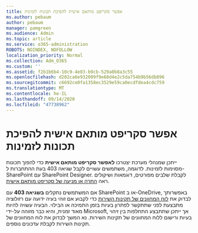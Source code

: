 ```yaml
---
title: אפשר סקריפט מותאם אישית להפיכת תכונות לזמינות
ms.author: pebaum
author: pebaum
manager: pamgreen
ms.audience: Admin
ms.topic: article
ms.service: o365-administration
ROBOTS: NOINDEX, NOFOLLOW
localization_priority: Normal
ms.collection: Adm_O365
ms.custom: ''
ms.assetid: f2b1b6b4-10c9-4e83-b9cb-529a0b8a3c55
ms.openlocfilehash: d202ca6e932099f9e68d4e2c5da754b9b56db896
ms.sourcegitcommit: c6692ce0fa1358ec3529e59ca0ecdfdea4cdc759
ms.translationtype: MT
ms.contentlocale: he-IL
ms.lasthandoff: 09/14/2020
ms.locfileid: "47738962"
---
```

# <a name="allow-custom-script-to-enable-features"></a>אפשר סקריפט מותאם אישית להפיכת תכונות לזמינות

ייתכן שמנהלי מערכת יצטרכו **לאפשר סקריפט מותאם אישית** כדי להפוך תכונות מסוימות לזמינות. לדוגמה, משתמשים עשויים לקבל שגיאה 403 בעת ההתחברות ל-SharePoint עם SharePoint Designer. לקבלת שלבים מפורטים, דוגמאות ושיקולים ראה [התרה או מניעה של סקריפט מותאם אישית](https://docs.microsoft.com/sharepoint/allow-or-prevent-custom-script).

אם המשתמשים נתקלים **בשגיאה 403** עם SharePoint או ב-OneDrive, באפשרותך לבדוק את [לוח המחוונים של תקינות השירות](https://admin.microsoft.com/AdminPortal/Home#/servicehealth) כדי לקבוע אם זוהי בעיה ידועה עם רזולוציה מתבצעת לפני שתתקשר לפתרון בעיות בזמן התמיכה או הבילוי. הבעיה עשויה להיות מאוד זמנית, והיא כבר מזוהה על-ידי Microsoft, אך ייתכן שתתבצע התחלפות בין זיהוי בעיות ורישום ללוח המחוונים של תקינות השירות. נא המשך לבדוק את לוח המחוונים של תקינות השירות לקבלת עדכונים נוספים.

